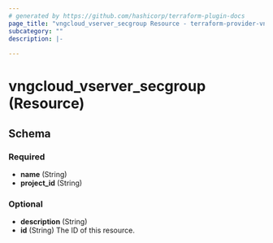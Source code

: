 ```yaml
---
# generated by https://github.com/hashicorp/terraform-plugin-docs
page_title: "vngcloud_vserver_secgroup Resource - terraform-provider-vngcloud"
subcategory: ""
description: |-
  
---
```


# vngcloud_vserver_secgroup (Resource)





<!-- schema generated by tfplugindocs -->
## Schema

### Required

- **name** (String)
- **project_id** (String)

### Optional

- **description** (String)
- **id** (String) The ID of this resource.


